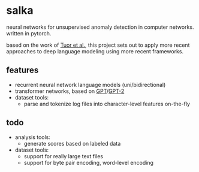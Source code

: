 # salka
neural networks for unsupervised anomaly detection in computer networks. written in pytorch.

based on the work of [Tuor et al.](https://arxiv.org/abs/1712.00557), this project sets out to apply more recent approaches to deep language modeling using more recent frameworks.

## features
* recurrent neural network language models (uni/bidirectional)
* transformer networks, based on [GPT](https://openai.com/blog/language-unsupervised/)/[GPT-2](https://openai.com/blog/better-language-models/)
* dataset tools:
  * parse and tokenize log files into character-level features on-the-fly

## todo
* analysis tools:
  * generate scores based on labeled data
* dataset tools:
  * support for really large text files
  * support for byte pair encoding, word-level encoding
